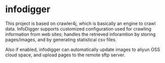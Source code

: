 # infodigger

This project is based on crawler4j, which is basically an engine to crawl data. InfoDigger supports customized configuration used for crawling information from web sites; handles the retrieved inforamtion by storing pages/images, and by generating statistical csv files.

Also if enabled, infodigger can automatically update images to aliyun OSS cloud space, and upload pages to the remote sftp server.
